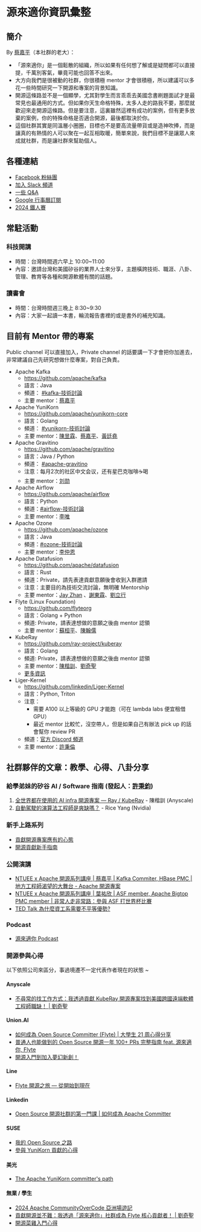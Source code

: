 # 源來適你資訊彙整

## 簡介

By [蔡嘉平]（本社群的老大）：

* 「源來適你」是一個鬆散的組織，所以如果有任何想了解或是疑問都可以直接提，千萬別客氣，畢竟可能也回答不出來。
* 大方向我們是很被動的社群，你很積極 mentor 才會很積極，所以建議可以多花一些時間研究一下開源和專案的背景知識。
* 開源這條路並不是一個顯學，尤其對學生而言乖乖去美國念書刷題面試才是最常見也最通用的方式。但如果你天生命格特殊，太多人走的路我不要，那麼就歡迎來走開源這條路。但是要注意，這裏雖然這裡有成功的案例，但有更多放棄的案例，你的特殊命格是否適合開源，最後都取決於你。
* 這個社群其實是同溫層小圈圈，目標也不是要高流量帶貨或是造神吹捧，而是讓真的有熱情的人可以聚在一起互相取暖，簡單來說，我們目標不是讓眾人來成就社群，而是讓社群來幫助個人。

## 各種連結

* [Facebook 粉絲團](http://fb.opensource4you.tw)
* [加入 Slack 頻道](http://slack.opensource4you.tw)
* [一些 Q&A](https://www.facebook.com/share/p/HWonrVV4eX3bE1za/)
* [Google 行事曆訂閱](http://calendar.opensource4you.tw)
* [2024 鐵人賽](https://ithelp.ithome.com.tw/2024ironman/signup/team/365)

## 常駐活動

### 科技開講

* 時間：台灣時間週六早上 10:00~11:00
* 內容：邀請台灣和美國矽谷的業界人士來分享，主題橫跨技術、職涯、八卦、管理、教育等各種和開源軟體有關的話題。

### 讀書會

* 時間：台灣時間週三晚上 8:30~9:30
* 內容：大家一起讀一本書，輪流報告書裡的或是書外的補充知識。

## 目前有 Mentor 帶的專案

Public channel 可以直接加入，Private channel 的話要講一下才會把你加進去，非常建議自己先研究想做什麼專案，對自己負責。

* Apache Kafka
  * https://github.com/apache/kafka
  * 語言：Java
  * 頻道： [#kafka-技術討論]
  * 主要 mentor：[蔡嘉平]
* Apache YuniKorn
  * https://github.com/apache/yunikorn-core
  * 語言：Golang
  * 頻道： [#yunikorn-技術討論]
  * 主要 mentor：[陳昱霖]、[蔡嘉平]、[黃廷堯]
* Apache Gravitino
  * https://github.com/apache/gravitino
  * 語言：Java / Python
  * 頻道： [#apache-gravitino]
  * 注意：每月2次的社区中文会议，还有星巴克咖啡☕️喝
  * 主要 mentor：[刘勋]
* Apache Airflow
  * https://github.com/apache/airflow
  * 語言：Python
  * 頻道：[#airflow-技術討論]
  * 主要 mentor：[李唯]
* Apache Ozone
  * https://github.com/apache/ozone
  * 語言：Java
  * 頻道：[#ozone-技術討論]
  * 主要 mentor：[李仲恩]
* Apache Datafusion
  * https://github.com/apache/datafusion
  * 語言：Rust
  * 頻道：Private，請先表達貢獻意願後會收到入群邀請
  * 注意：主要目的為技術交流討論，無明確 Mentorship
  * 主要 mentor：[Jay Zhan] 、[謝東霖]、[劉立行]
* Flyte (Linux Foundation)
  * https://github.com/flyteorg
  * 語言：Golang + Python
  * 頻道: Private，請表達想做的意願之後由 mentor 認領
  * 主要 mentor：[蘇桓平]、[陳翰儒]
* KubeRay
  * https://github.com/ray-project/kuberay
  * 語言：Golang
  * 頻道: Private，請表達想做的意願之後由 mentor 認領
  * 主要 mentor：[陳楷訓]、[劉奇聖]
  * [更多資訊](./mentor-projects-information/kuberay.md)
* Liger-Kernel
  * https://github.com/linkedin/Liger-Kernel
  * 語言：Python, Triton
  * 注意：
    * 需要 A100 以上等級的 GPU 才能跑（可在 lambda labs 便宜租借 GPU）
    * 最近 mentor 比較忙，沒空帶人，但是如果自己有辦法 pick up 的話會幫你 review PR
  * 頻道：[官方 Discord 頻道][liger-kernel]
  * 主要 mentor：[許秉倫]

## 社群夥伴的文章：教學、心得、八卦分享

### 給學弟妹的矽谷 AI / Software 指南 (發起人：[許秉鈞](https://www.facebook.com/share/p/1Ay97TqXt8/))

1. [全世界都在使用的 AI infra 開源專案 — Ray / KubeRay](https://medium.com/@kaihsunchen/%E5%85%A8%E4%B8%96%E7%95%8C%E9%83%BD%E5%9C%A8%E4%BD%BF%E7%94%A8%E7%9A%84-ai-infra-%E9%96%8B%E6%BA%90%E5%B0%88%E6%A1%88-ray-kuberay-ac1d08a98cb9) - 陳楷訓 (Anyscale)
2. [自動駕駛的演算法工程師是爽缺嗎？](https://u9534056.medium.com/自動駕駛的演算法工程師是爽缺嗎-863d06d28a52) - Rice Yang (Nvidia)

### 新手上路系列

* [貢獻開源專案應有的心態](./articles/opensource-contribution-mindset/README.md)
* [開源貢獻新手指南](https://chishengliu.com/zh-tw/series/%E9%96%8B%E6%BA%90%E8%B2%A2%E7%8D%BB%E6%96%B0%E6%89%8B%E6%8C%87%E5%8D%97/)

### 公開演講

- [NTUEE x Apache 開源系列講座 | 蔡嘉平 | Kafka Commiter, HBase PMC | 地方工程師渴望的大舞台 - Apache 開源專案](https://www.youtube.com/live/ltH3DcizGuI?si=P7ub6hcZFIlfYaWH)
- [NTUEE x Apache 開源系列講座 | 葉祐欣 | ASF member, Apache Bigtop PMC member | 非常人走非常路：參與 ASF 打世界杯比賽](https://www.youtube.com/live/YzWL5PlUx4s?si=-iHYa_sjbakj_NaS)
- [TED Talk 為什麼資工系需要不平等優勢?](https://youtu.be/aV-Pvb-qmC0?si=JHUDjGPIFs_8eZkC)

### Podcast
- [源來適你 Podcast](https://podcasts.apple.com/tw/podcast/%E6%BA%90%E4%BE%86%E9%81%A9%E4%BD%A0/id1674730463)

### 開源參與心得

以下依照公司來區分，事過境遷不一定代表作者現在的狀態 ~

#### Anyscale

- [不尋常的找工作方式：我透過貢獻 KubeRay 開源專案找到美國跨國遠端軟體工程師職缺！ | 劉奇聖](https://chishengliu.com/zh-tw/posts/join-anyscale-via-kuberay/)

#### Union\.AI

- [如何成為 Open Source Committer (Flyte) | 大學生 21 周心得分享](https://medium.com/@future-outlier/%E5%A6%82%E4%BD%95%E6%88%90%E7%82%BAopen-source-committer-flyte-%E5%A4%A7%E5%AD%B8%E7%94%9F21%E5%91%A8%E5%BF%83%E5%BE%97%E5%88%86%E4%BA%AB-c1c486af6a9c)
- [普通人也能做到的 Open Source 開源一年 100+ PRs 完整指南 feat. 源來適你, Flyte](https://medium.com/@future-outlier/%E6%99%AE%E9%80%9A%E4%BA%BA%E4%B9%9F%E8%83%BD%E5%81%9A%E5%88%B0%E7%9A%84-open-source-%E9%96%8B%E6%BA%90%E4%B8%80%E5%B9%B4-100-prs-%E5%AE%8C%E6%95%B4%E6%8C%87%E5%8D%97-feat-%E6%BA%90%E4%BE%86%E9%81%A9%E4%BD%A0-flyte-87b1cc29f093)
- [開源入門到加入夢幻新創！](https://medium.com/@troychiu/from-flyte-to-union-ai-%E9%96%8B%E6%BA%90%E5%85%A5%E9%96%80%E5%BF%83%E5%BE%97-6ca2dc4cd6e4)

#### Line
- [Flyte 開源之旅 — 從開始到現在](https://medium.com/@jasonlai1218/flyte%E9%96%8B%E6%BA%90%E4%B9%8B%E6%97%85-%E5%BE%9E%E9%96%8B%E5%A7%8B%E5%88%B0%E7%8F%BE%E5%9C%A8-efcf8afeb612)

#### Linkedin
- [Open Source 開源社群的第一門課 | 如何成為 Apache Committer](https://byronhsu1230.medium.com/open-source-%E9%96%8B%E6%BA%90%E7%A4%BE%E7%BE%A4%E7%9A%84%E7%AC%AC%E4%B8%80%E9%96%80%E8%AA%B2-%E5%A6%82%E4%BD%95%E6%88%90%E7%82%BA-apache-committer-451d42e853d6)

#### SUSE
- [我的 Open Source 之路](https://frank-yang.medium.com/%E6%88%91%E7%9A%84-open-source-%E4%B9%8B%E8%B7%AF-97b264d771e4)
- [參與 YuniKorn 貢獻的心得](https://www.facebook.com/share/p/1gg56eWQ73BPMtPo/)

#### 美光
- [The Apache YuniKorn committer's path](https://medium.com/@chenyulin0719/the-apache-yunikorn-committers-path-800c614a2d66)

#### 無業 / 學生

- [2024 Apache CommunityOverCode 亞洲場遊記](https://chishengliu.com/zh-tw/posts/apache-communityovercode-asia-2024-coauthored/)
- [貢獻開源並不難：我透過「源來適你」社群成為 Flyte 核心貢獻者！ | 劉奇聖](https://chishengliu.com/zh-tw/posts/become-flyte-committer/)
- [開源菜雞入門心得](https://medium.com/@Pupss_68096/%E9%96%8B%E6%BA%90%E8%8F%9C%E9%9B%9E%E5%85%A5%E9%96%80%E5%BF%83%E5%BE%97-fd54009ccf03)

<!-- Reference Links -->
[蔡嘉平]: https://opensource4you.slack.com/team/U050DD45D8W
[陳昱霖]: https://opensource4you.slack.com/team/U054DLDQ5TK
[刘勋]: https://opensource4you.slack.com/team/U06C9SHNYCF
[李唯]: https://opensource4you.slack.com/team/U0578610N8Y
[李仲恩]: https://opensource4you.slack.com/team/U0543FN6W68
[Jay Zhan]: https://opensource4you.slack.com/team/U056WNB4QTE
[謝東霖]: https://opensource4you.slack.com/team/U0511ETN3T6
[劉立行]: https://opensource4you.slack.com/team/U05PDKL13DK
[蘇桓平]: https://opensource4you.slack.com/team/U050WSFCVC3
[陳翰儒]: https://opensource4you.slack.com/team/U057WFZ09TP
[陳楷訓]: https://opensource4you.slack.com/team/U050V5VN4HH
[劉奇聖]: https://opensource4you.slack.com/team/U06CSLLGQNR
[許秉倫]: https://opensource4you.slack.com/team/U050YR3QCUB
[黃廷堯]: https://opensource4you.slack.com/team/U051KFFF0C9
[#kafka-技術討論]: https://opensource4you.slack.com/archives/C06MSQ9V4F3
[#yunikorn-技術討論]: https://opensource4you.slack.com/archives/C05PH5KB7NZ
[#apache-gravitino]: https://opensource4you.slack.com/archives/C07473LAC15
[#airflow-技術討論]: https://opensource4you.slack.com/archives/C07D4L435B5
[#ozone-技術討論]: https://opensource4you.slack.com/archives/C07PLV9QNLF
[liger-kernel]: https://discord.gg/HJnG69u62K
